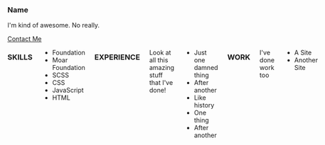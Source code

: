 ---
---

<div class="portfolio-resume-scrolling-container row">
  <div class="columns small-12 medium-5 portfolio-resume-overview">
    <div class="portfolio-resume-overview-content">
      <h3 class="portfolio-resume-name">Name</h3>
      <p>I'm kind of awesome. No really.</p>
      <a class="button primary expanded" href="#">Contact Me</a>
    </div>
  </div>
  <div class="columns small-12 medium-7 portfolio-resume-scrolling">
    <h3>SKILLS</h3>
    <ul class="portfolio-resume-side-list">
      <li>Foundation</li>
      <li>Moar Foundation</li>
      <li>SCSS</li>
      <li>CSS</li>
      <li>JavaScript</li>
      <li>HTML</li>
    </ul>
    <h3>EXPERIENCE</h3>
    <p>Look at all this amazing stuff that I've done!</p>
    <ul>
      <li>Just one damned thing</li>
      <li>After another</li>
      <li>Like history</li>
      <li>One thing</li>
      <li>After another</li>
    </ul>
    <h3>WORK</h3>
    <p>I've done work too</p>
    <ul>
      <li>A Site</li>
      <li>Another Site</li>
    </ul>
  </div>
</div>


